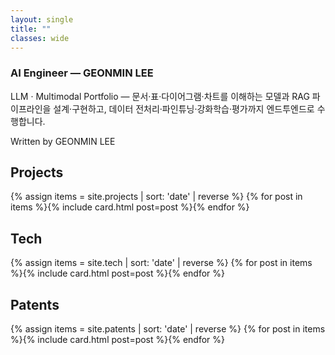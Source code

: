 ```yaml
---
layout: single
title: ""
classes: wide
---
```


<section class="feature-row">
  <article class="feature-intro">
    <h1 class="feature-title">AI Engineer — GEONMIN LEE</h1>
    <p class="feature-desc">
      LLM · Multimodal Portfolio — 문서·표·다이어그램·차트를 이해하는 모델과
      RAG 파이프라인을 설계·구현하고, 데이터 전처리·파인튜닝·강화학습·평가까지
      엔드투엔드로 수행합니다.
    </p>
    <div class="feature-author">
      <span class="label">Written by</span>
      <span class="name">GEONMIN LEE</span>
    </div>
  </article>
</section>

<section class="section">
  <div class="section-head"><h2>Projects</h2></div>
  <div class="cards-grid">
    {% assign items = site.projects | sort: 'date' | reverse %}
    {% for post in items %}{% include card.html post=post %}{% endfor %}
  </div>
</section>

<section class="section">
  <div class="section-head"><h2>Tech</h2></div>
  <div class="cards-grid">
    {% assign items = site.tech | sort: 'date' | reverse %}
    {% for post in items %}{% include card.html post=post %}{% endfor %}
  </div>
</section>

<section class="section">
  <div class="section-head"><h2>Patents</h2></div>
  <div class="cards-grid">
    {% assign items = site.patents | sort: 'date' | reverse %}
    {% for post in items %}{% include card.html post=post %}{% endfor %}
  </div>
</section>
